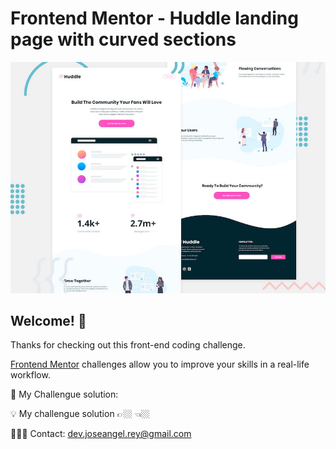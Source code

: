 # Frontend Mentor - Huddle landing page with curved sections

![Header/intro section for the Huddle landing page with curved sections](./design/desktop-preview.jpg)

## Welcome! 👋

Thanks for checking out this front-end coding challenge.

[Frontend Mentor](https://www.frontendmentor.io) challenges allow you to improve your skills in a real-life workflow.

🚀 My Challengue solution:

💡 My challengue solution 👉🏼   👈🏼

👨🏼‍💻 Contact: dev.joseangel.rey@gmail.com
